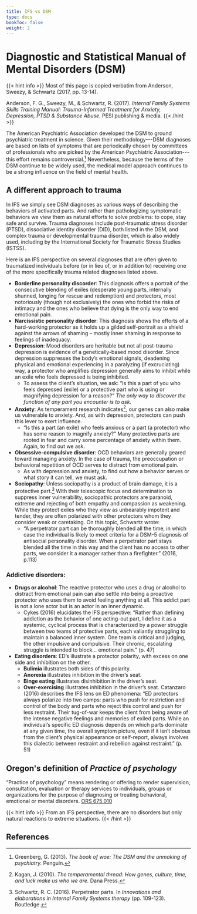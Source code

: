 ```yaml
---
title: IFS vs DSM
type: docs
bookToc: false
weight: 2
---
```


# Diagnostic and Statistical Manual of Mental Disorders (DSM)

{{< hint info >}}
Most of this page is copied verbatim from Anderson, Sweezy, & Schwartz (2017, pp. 13-14).

Anderson, F. G., Sweezy, M., & Schwartz, R. (2017). *Internal Family Systems Skills Training Manual: Trauma-Informed Treatment for Anxiety, Depression, PTSD & Substance Abuse.* PESI publishing & media.
{{< /hint >}}

The American Psychiatric Association developed the DSM to ground psychiatric treatment in science. Given their methodology---DSM diagnoses are based on lists of symptoms that are periodically chosen by committees of professionals who are picked by the American Psychiatric Association---this effort remains controversial.[^greenberg2013] Nevertheless, because the terms of the DSM continue to be widely used, the medical model approach continues to be a strong influence on the field of mental health.

## A different approach to trauma

In IFS we simply see DSM diagnoses as various ways of describing the behaviors of activated parts. And rather than pathologizing symptomatic behaviors we view them as natural efforts to solve problems: to cope, stay safe and survive. Trauma diagnoses include post-traumatic stress disorder (PTSD), dissociative identity disorder (DID), both listed in the DSM, and complex trauma or developmental trauma disorder, which is also widely used, including by the International Society for Traumatic Stress Studies (ISTSS).

Here is an IFS perspective on several diagnoses that are often given to traumatized individuals before (or in lieu of, or in addition to) receiving one of the more specifically trauma related diagnoses listed above.

- **Borderline personality discorder**: This diagnosis offers a portrait of the consecutive blending of exiles (desperate young parts, internally shunned, longing for rescue and redemption) and protectors, most notoriously (though not exclusively) the ones who forbid the risks of intimacy and the ones who believe that dying is the only way to end emotional pain.
- **Narcissistic personality disorder**: This diagnosis shows the efforts of a hard-working protector as it holds up a gilded self-portrait as a shield against the arrows of shaming – mostly inner shaming in response to feelings of inadequacy.
- **Depression**: Mood disorders are heritable but not all post-trauma depression is evidence of a genetically-based mood disorder. Since depression suppresses the body’s emotional signals, deadening physical and emotional experiencing in a paralyzing (if excruciating) way, a protector who amplifies depression generally aims to inhibit while an exile who feels depressed is being inhibited.
  - To assess the client’s situation, we ask: “Is this a part of you who feels depressed (exile) or a protective part who is using or magnifying depression for a reason?” *The only way to discover the function of any part you encounter is to ask.*
- **Anxiety**: As temperament research indicates[^kagan2010], our genes can also make us vulnerable to anxiety. And, as with depression, protectors can push this lever to exert influence.
  - “Is this a part (an exile) who feels anxious or a part (a protector) who has some reason to magnify anxiety?” Many protective parts are rooted in fear and carry some percentage of anxiety within them. Again, to find out we ask.
- **Obsessive-compulsive disorder**: OCD behaviors are generally geared toward managing anxiety. In the case of trauma, the preoccupation or behavioral repetition of OCD serves to distract from emotional pain.
  - As with depression and anxiety, to find out how a behavior serves or what story it can tell, we must ask.
- **Sociopathy**: Unless sociopathy is a product of brain damage, it is a protective part.[^schwartz2016] With their telescopic focus and determination to suppress inner vulnerability, sociopathic protectors are paranoid, extreme and rejecting of both empathy and compassion as weakening. While they protect exiles who they view as unbearably impotent and tender, they are often polarized with other protectors whom they consider weak or caretaking. On this topic, Schwartz wrote:
  - “A perpetrator part can be thoroughly blended all the time, in which case the individual is likely to meet criteria for a DSM-5 diagnosis of antisocial personality disorder. When a perpetrator part stays blended all the time in this way and the client has no access to other parts, we consider it a manager rather than a firefighter.” (2016, p.113)

### Addictive disorders:

- **Drugs or alcohol**: The reactive protector who uses a drug or alcohol to distract from emotional pain can also settle into being a proactive protector who uses them to avoid feeling anything at all. This addict part is not a lone actor but is an actor in an inner dynamic.
  - Cykes (2016) elucidates the IFS perspective: “Rather than defining addiction as the behavior of one acting-out part, I define it as a systemic, cyclical process that is characterized by a power struggle between two teams of protective parts, each valiantly struggling to maintain a balanced inner system. One team is critical and judging, the other impulsive and compulsive. Their chronic, escalating struggle is intended to block… emotional pain.” (p. 47)
- **Eating disorders**: ED’s illustrate a protector polarity, with excess on one side and inhibition on the other.
  - **Bulimia** illustrates both sides of this polarity.
  - **Anorexia** illustrates inhibition in the driver’s seat.
  - **Binge eating** illustrates disinhibition in the driver’s seat.
  - **Over-exercising** illustrates inhibition in the driver’s seat. Catanzaro (2016) describes the IFS lens on ED phenomena: “ED protectors always polarize into two camps: parts who push for restriction and control of the body and parts who reject this control and push for less restraint. Their tug-of-war keeps the client from being aware of the intense negative feelings and memories of exiled parts. While an individual’s specific ED diagnosis depends on which parts dominate at any given time, the overall symptom picture, even if it isn’t obvious from the client’s physical appearance or self-report, always involves this dialectic between restraint and rebellion against restraint.” (p. 51)

## Oregon's definition of *Practice of psychology*

“Practice of psychology” means rendering or offering to render supervision, consultation, evaluation or therapy services to individuals, groups or organizations for the purpose of diagnosing or treating behavioral, emotional or mental disorders. [ORS 675.010](https://oregon.public.law/statutes/ors_675.010)

{{< hint info >}}
From an IFS perspective, there are no disorders but only natural reactions to extreme situations.
{{< /hint >}}

## References

[^greenberg2013]: Greenberg, G. (2013). *The book of woe: The DSM and the unmaking of psychiatry.* Penguin.

[^kagan2010]: Kagan, J. (2010). *The temperamental thread: How genes, culture, time, and luck make us who we are.* Dana Press.

[^schwartz2016]: Schwartz, R. C. (2016). Perpetrator parts. In *Innovations and elaborations in Internal Family Systems therapy* (pp. 109-123). Routledge.
